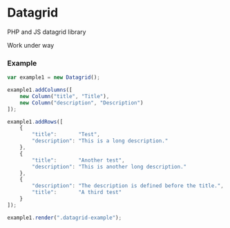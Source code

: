 Datagrid
========

PHP and JS datagrid library

Work under way

### Example

```javascript
var example1 = new Datagrid();

example1.addColumns([
	new Column("title", "Title"),
	new Column("description", "Description")
]);

example1.addRows([
	{
		"title":       "Test",
		"description": "This is a long description."
	},
	{
		"title":       "Another test",
		"description": "This is another long description."
	},
	{
		"description": "The description is defined before the title.",
		"title":       "A third test"
	}
]);

example1.render(".datagrid-example");
```
